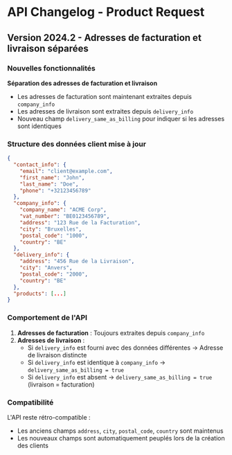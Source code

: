 # API Changelog - Product Request

## Version 2024.2 - Adresses de facturation et livraison séparées

### Nouvelles fonctionnalités

**Séparation des adresses de facturation et livraison**
- Les adresses de facturation sont maintenant extraites depuis `company_info`
- Les adresses de livraison sont extraites depuis `delivery_info`
- Nouveau champ `delivery_same_as_billing` pour indiquer si les adresses sont identiques

### Structure des données client mise à jour

```json
{
  "contact_info": {
    "email": "client@example.com",
    "first_name": "John",
    "last_name": "Doe",
    "phone": "+32123456789"
  },
  "company_info": {
    "company_name": "ACME Corp",
    "vat_number": "BE0123456789",
    "address": "123 Rue de la Facturation",
    "city": "Bruxelles",
    "postal_code": "1000",
    "country": "BE"
  },
  "delivery_info": {
    "address": "456 Rue de la Livraison",
    "city": "Anvers",
    "postal_code": "2000",
    "country": "BE"
  },
  "products": [...]
}
```

### Comportement de l'API

1. **Adresses de facturation** : Toujours extraites depuis `company_info`
2. **Adresses de livraison** : 
   - Si `delivery_info` est fourni avec des données différentes → Adresse de livraison distincte
   - Si `delivery_info` est identique à `company_info` → `delivery_same_as_billing = true`
   - Si `delivery_info` est absent → `delivery_same_as_billing = true` (livraison = facturation)

### Compatibilité

L'API reste rétro-compatible :
- Les anciens champs `address`, `city`, `postal_code`, `country` sont maintenus
- Les nouveaux champs sont automatiquement peuplés lors de la création des clients